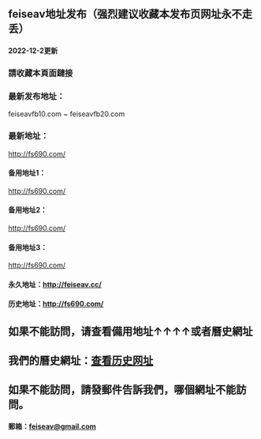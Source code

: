 ## feiseav地址发布（强烈建议收藏本发布页网址永不走丢）
#### 2022-12-2更新
### 請收藏本頁面鏈接
### 最新发布地址：
feiseavfb10.com ~ feiseavfb20.com
### 最新地址：
http://fs690.com/
#### 备用地址1：
http://fs690.com/
#### 备用地址2：
http://fs690.com/
#### 备用地址3：
http://fs690.com/
#### 永久地址：http://feiseav.cc/
#### 历史地址：http://fs690.com/
## 如果不能訪問，请查看備用地址↑↑↑↑或者曆史網址
## 我們的曆史網址：[查看历史网址](https://github.com/feiseav/feiseav.site/wiki/%E7%BB%AF%E8%89%B2av%E5%8E%86%E5%8F%B2%E7%BD%91%E5%9D%80)
## 如果不能訪問，請發郵件告訴我們，哪個網址不能訪問。
#### 郵箱：feiseav@gmail.com

